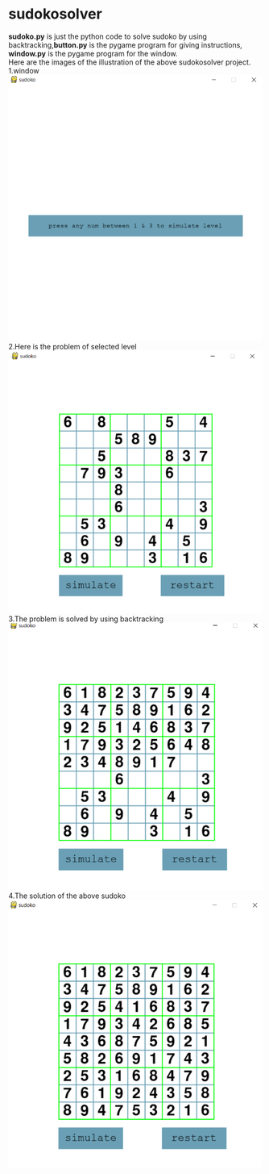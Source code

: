 # sudokosolver
**sudoko.py** is just the python code to solve sudoko by using backtracking,**button.py** is the pygame program for giving instructions,
**window.py** is the pygame program for the window.<br/>
Here are the images of the illustration of the above sudokosolver project.<br/>
1.window <br/><img src="sudoko images/interface.png"><br/>
2.Here is the problem of selected level<img src="sudoko images/start.png"><br/>
3.The problem is solved by using backtracking<img src="sudoko images/intermediate.png"><br/>
4.The solution of the above sudoko<img src="sudoko images/final.png">

